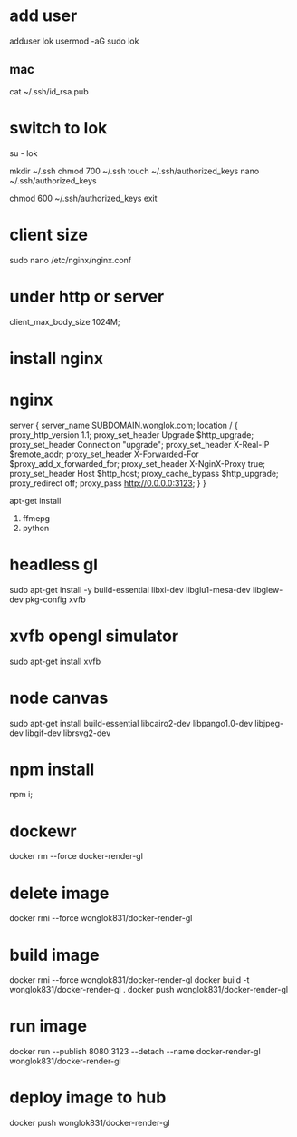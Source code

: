 # add user

adduser lok
usermod -aG sudo lok

## mac
cat ~/.ssh/id_rsa.pub

# switch to lok
su - lok

mkdir ~/.ssh
chmod 700 ~/.ssh
touch ~/.ssh/authorized_keys
nano ~/.ssh/authorized_keys

chmod 600 ~/.ssh/authorized_keys
exit

# client size
sudo nano /etc/nginx/nginx.conf
# under http or server
client_max_body_size 1024M;

# install nginx

# nginx

server {
    server_name SUBDOMAIN.wonglok.com;
    location / {
      proxy_http_version 1.1;
      proxy_set_header Upgrade $http_upgrade;
      proxy_set_header Connection "upgrade";
      proxy_set_header X-Real-IP $remote_addr;
      proxy_set_header X-Forwarded-For $proxy_add_x_forwarded_for;
      proxy_set_header X-NginX-Proxy true;
      proxy_set_header Host $http_host;
      proxy_cache_bypass $http_upgrade;
      proxy_redirect off;
      proxy_pass http://0.0.0.0:3123;
    }
}


apt-get install

1. ffmepg
3. python

# headless gl
sudo apt-get install -y build-essential libxi-dev libglu1-mesa-dev libglew-dev pkg-config xvfb

# xvfb opengl simulator
sudo apt-get install xvfb

# node canvas
sudo apt-get install build-essential libcairo2-dev libpango1.0-dev libjpeg-dev libgif-dev librsvg2-dev

# npm install
npm i;

# dockewr
docker rm --force docker-render-gl

# delete image
docker rmi --force wonglok831/docker-render-gl

# build image
docker rmi --force wonglok831/docker-render-gl
docker build -t wonglok831/docker-render-gl .
docker push wonglok831/docker-render-gl

# run image
docker run --publish 8080:3123 --detach --name docker-render-gl wonglok831/docker-render-gl

# deploy image to hub
docker push wonglok831/docker-render-gl
